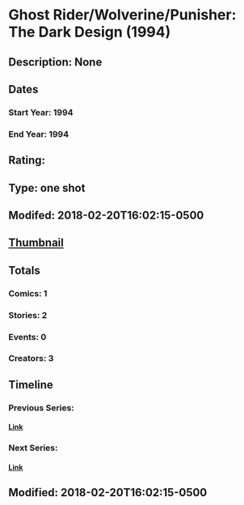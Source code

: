# Ghost Rider/Wolverine/Punisher: The Dark Design (1994)
## Description: None
## Dates
### Start Year: 1994
### End Year: 1994
## Rating: 
## Type: one shot
## Modifed: 2018-02-20T16:02:15-0500
## [Thumbnail](http://i.annihil.us/u/prod/marvel/i/mg/a/20/5a8c8cce95735.jpg)
## Totals
### Comics: 1
### Stories: 2
### Events: 0
### Creators: 3
## Timeline
### Previous Series: 
#### [Link]()
### Next Series: 
#### [Link]()
## Modified: 2018-02-20T16:02:15-0500